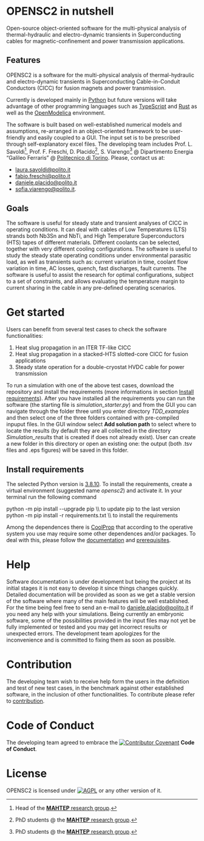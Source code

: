 # OPENSC2 in nutshell

Open-source object-oriented software for the multi-physical analysis of thermal-hydraulic and electro-dynamic transients in Superconducting cables for magnetic-confinement and power transmission applications. 

## Features

OPENSC2 is a software for the multi-physical analysis of thermal-hydraulic and electro-dynamic transients in Superconducting Cable-in-Conduit Conductors (CICC) for fusion magnets and power transmission.

Currently is developed mainly in [Python](https://www.python.org/) but future versions will take advantage of other programming languages such as [TypeScript](https://www.typescriptlang.org/) and [Rust](https://www.rust-lang.org/) as well as the [OpenModelica](https://www.openmodelica.org/) environment. 

The software is built based on well-established numerical models and assumptions, re-arranged in an object-oriented framework to be user-friendly and easily coupled to a GUI. The input set is to be prescribed through self-explanatory excel files.
The developing team includes Prof. L. Savoldi[^1], Prof. F. Freschi, D. Placido[^2], S. Viarengo[^2]  @ Dipartimento Energia “Galileo Ferraris” @ [Politecnico di Torino](https://www.polito.it/). Please, contact us at:
* laura.savoldi@polito.it
* fabio.freschi@polito.it 
* daniele.placido@polito.it 
* sofia.viarengo@polito.it.

[^1]: Head of the [**MAHTEP** research group](http://www.mahtep.polito.it/research_topics).
[^2]: PhD students @ the [**MAHTEP** research group](http://www.mahtep.polito.it/research_topics).
## Goals

The software is useful for steady state and transient analyses of CICC in operating conditions. It can deal with cables of Low Temperatures (LTS) strands both Nb3Sn and NbTi, and High Temperature Superconductors (HTS) tapes of different materials. Different coolants can be selected, together with very different cooling configurations. The software is useful to study the steady state operating conditions under environmental parasitic load, as well as transients such as: current variation in time, coolant flow variation in time, AC losses, quench, fast discharges, fault currents. The software is useful to assist the research for optimal configurations, subject to a set of constraints, and allows evaluating the temperature margin to current sharing in the cable in any pre-defined operating scenarios.

# Get started

Users can benefit from several test cases to check the software functionalities:
1. Heat slug propagation in an ITER TF-like CICC
2.	Heat slug propagation in a stacked-HTS slotted-core CICC for fusion applications
3.	Steady state operation for a double-cryostat HVDC cable for power transmission

To run a simulation with one of the above test cases, download the repository and install the requirements (more informations in section [Install requirements](user-content-intall-requirements)). After you have installed all the requirements you can run the software (the starting file is _simulation_starter.py_) and from the GUI you can navigate through the folder three until you enter directory _TDD_examples_ and then select one of the three folders contained with pre-compiled inpuput files. In the GUI window select **Add solution path** to select where to locate the results (by default they are all collected in the directory _Simulation_results_ that is created if does not already exist). User can create a new folder in this directory or open an existing one: the output (both .tsv files and .eps figures) will be saved in this folder.

## Install requirements

The selected Python version is [3.8.10](https://www.python.org/downloads/release/python-3810/). To install the requirements, create a virtual environment (suggested name _opensc2_) and activate it. In your terminal run the following command

python -m pip install --upgrade pip \\\ to update pip to the last version  
python -m pip install -r requirements.txt \\\ to install the requirements  

Among the dependences there is [CoolProp](http://www.coolprop.org/) that according to the operative system you use may require some other dependences and/or packages. To deal with this, please follow the [documentation](http://www.coolprop.org/coolprop/wrappers/Python/index.html) and [prerequisites](http://www.coolprop.org/coolprop/wrappers/index.html#wrapper-common-prereqs).

# Help

Software documentation is under development but being the project at its initial stages it is not easy to develop it since things changes quickly. Detailed documentation will be provided as soon as we get a stable version of the software where many of the main features will be well established.
For the time being feel free to send an e-mail to daniele.placido@polito.it if you need any help with your simulations.
 Being currently an embryonic software, some of the possibilities provided in the input files may not yet be fully implemented or tested and you may get incorrect results or unexpected errors. 
The development team apologizes for the inconvenience and is committed to fixing them as soon as possible.

# Contribution

The developing team wish to receive help form the users in the definition and test of new test cases, in the benchmark against other established software, in the inclusion of other functionalities.
To contribute please refer to [contribution](CONTRIBUTION.md).

# Code of Conduct

The developing team agreed to embrace the [![Contributor Covenant](https://img.shields.io/badge/Contributor%20Covenant-2.1-4baaaa.svg)](CODE_OF_CONDUCT.md) **Code of Conduct**.
 
 # License
 OPENSC2 is licensed under [![AGPL](https://www.gnu.org/graphics/agplv3-with-text-100x42.png)](LICENSE) or any other version of it.
